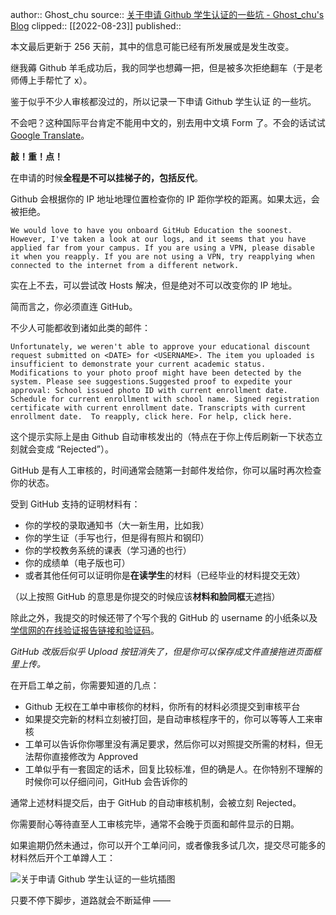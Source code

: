 author:: Ghost_chu
source:: [关于申请 Github 学生认证的一些坑 - Ghost_chu's Blog](https://www.ghostchu.com/github-education/)
clipped:: [[2022-08-23]]
published:: 

本文最后更新于 256 天前，其中的信息可能已经有所发展或是发生改变。

继我薅 Github 羊毛成功后，我的同学也想薅一把，但是被多次拒绝翻车（于是老师傅上手帮忙了 x）。

鉴于似乎不少人审核都没过的，所以记录一下申请 Github 学生认证 的一些坑。

不会吧？这种国际平台肯定不能用中文的，别去用中文填 Form 了。不会的话试试 [Google Translate](https://translate.google.cn/)。

**敲！重！点！**

在申请的时候**全程是不可以挂梯子的，包括反代**。

Github 会根据你的 IP 地址地理位置检查你的 IP 距你学校的距离。如果太远，会被拒绝。

```
We would love to have you onboard GitHub Education the soonest. However, I've taken a look at our logs, and it seems that you have applied far from your campus. If you are using a VPN, please disable it when you reapply. If you are not using a VPN, try reapplying when connected to the internet from a different network.
```

实在上不去，可以尝试改 Hosts 解决，但是绝对不可以改变你的 IP 地址。

简而言之，你必须直连 GitHub。

不少人可能都收到诸如此类的邮件：

```
Unfortunately, we weren't able to approve your educational discount request submitted on <DATE> for <USERNAME>. The item you uploaded is insufficient to demonstrate your current academic status. Modifications to your photo proof might have been detected by the system. Please see suggestions.Suggested proof to expedite your approval: School issued photo ID with current enrollment date. Schedule for current enrollment with school name. Signed registration certificate with current enrollment date. Transcripts with current enrollment date.  To reapply, click here. For help, click here.
```

这个提示实际上是由 Github 自动审核发出的（特点在于你上传后刷新一下状态立刻就会变成 “Rejected”）。

GitHub 是有人工审核的，时间通常会随第一封邮件发给你，你可以届时再次检查你的状态。

受到 GitHub 支持的证明材料有：

-   你的学校的录取通知书（大一新生用，比如我）
-   你的学生证（手写也行，但是得有照片和钢印）
-   你的学校教务系统的课表（学习通的也行）
-   你的成绩单（电子版也可）
-   或者其他任何可以证明你是**在读学生**的材料（已经毕业的材料提交无效）

（以上按照 GitHub 的意思是你提交的时候应该**材料和脸同框**无遮挡）

除此之外，我提交的时候还带了个写个我的 GitHub 的 username 的小纸条以及 [学信网的在线验证报告链接和验证码](https://my.chsi.com.cn/archive/bab/xj/show.action)。

*GitHub 改版后似乎 Upload 按钮消失了，但是你可以保存成文件直接拖进页面框里上传。*

在开启工单之前，你需要知道的几点：

-   Github 无权在工单中审核你的材料，你所有的材料必须提交到审核平台
-   如果提交完新的材料立刻被打回，是自动审核程序干的，你可以等等人工来审核
-   工单可以告诉你你哪里没有满足要求，然后你可以对照提交所需的材料，但无法帮你直接修改为 Approved
-   工单似乎有一套固定的话术，回复比较标准，但的确是人。在你特别不理解的时候你可以仔细问问，GitHub 会告诉你的

通常上述材料提交后，由于 GitHub 的自动审核机制，会被立刻 Rejected。

你需要耐心等待直至人工审核完毕，通常不会晚于页面和邮件显示的日期。

如果逾期仍然未通过，你可以开个工单问问，或者像我多试几次，提交尽可能多的材料然后开个工单蹲人工：

![关于申请 Github 学生认证的一些坑插图](https://cdn.ghostchu.com/wp-uploads/2021/12/1638964901-history.png "关于申请 Github 学生认证的一些坑插图")

只要不停下脚步，道路就会不断延伸 ——